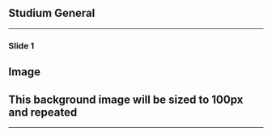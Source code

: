 ## Studium General

<style>
.container{
  display: flex;
}
.col {
  flex: 1;
}
</style>

---------------------------------------- 

### Slide 1


<section data-background-image="http://example.com/image.png">  <h2>Image</h2></section><section data-background-image="http://example.com/image.png"           data-background-size="100px" data-background-repeat="repeat">  <h2>This background image will be sized to 100px and repeated</h2></section>


---------------------------------------- 

